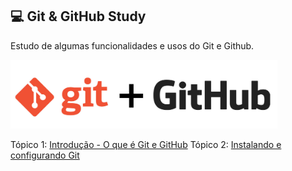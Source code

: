 ## :computer: Git & GitHub Study

Estudo de algumas funcionalidades e usos do Git e Github.

<img src="Imagens/gitandgithub.jpeg" width=427 height=110>

Tópico 1: [Introdução - O que é Git e GitHub](Aulas/Topico1/introducao.md)
Tópico 2: [Instalando e configurando Git](Aulas/Topico2/instalacao.md)


